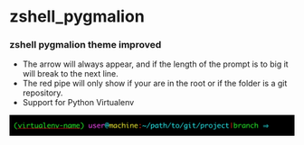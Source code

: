 # zshell_pygmalion

### zshell pygmalion theme improved

- The arrow will always appear, and if the length of the prompt is to big it will break to the next line.
- The red pipe will only show if your are in the root or if the folder is a git repository.
- Support for Python Virtualenv

![demo](demo.png)

